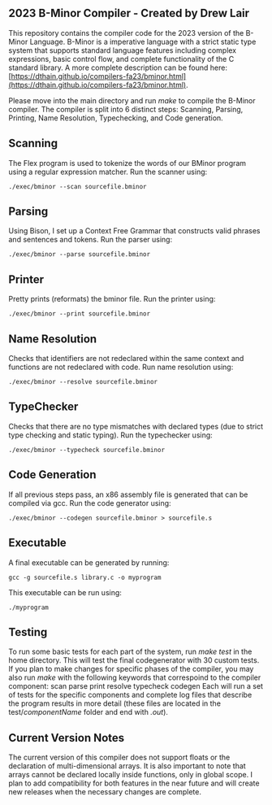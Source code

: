 2023 B-Minor Compiler - Created by Drew Lair
-----------------------------------

This repository contains the compiler code for the 2023 version of the B-Minor Language.
B-Minor is a imperative language with a strict static type system that supports standard 
language features including complex expressions, basic control flow, and complete
functionality of the C standard library. A more complete description can be found here: [https://dthain.github.io/compilers-fa23/bminor.html](https://dthain.github.io/compilers-fa23/bminor.html).

Please move into the main directory and run _make_ to compile the B-Minor compiler. 
The compiler is split into 6 distinct steps: Scanning, Parsing, Printing, Name Resolution, Typechecking, and Code generation.

## Scanning
The Flex program is used to tokenize the words of our BMinor program using a regular expression matcher. Run the scanner using:
```
./exec/bminor --scan sourcefile.bminor
```

## Parsing
Using Bison, I set up a Context Free Grammar that constructs valid phrases and sentences and tokens. Run the parser using:
```
./exec/bminor --parse sourcefile.bminor
```

## Printer
Pretty prints (reformats) the bminor file. Run the printer using: 
```
./exec/bminor --print sourcefile.bminor
```

## Name Resolution
Checks that identifiers are not redeclared within the same context and functions are not redeclared with code. Run name resolution using:
```
./exec/bminor --resolve sourcefile.bminor
```

## TypeChecker
Checks that there are no type mismatches with declared types (due to strict type checking and static typing). Run the typechecker using:
```
./exec/bminor --typecheck sourcefile.bminor
```

## Code Generation
If all previous steps pass, an x86 assembly file is generated that can be compiled via gcc. Run the code generator using:
```
./exec/bminor --codegen sourcefile.bminor > sourcefile.s
```

## Executable
A final executable can be generated by running:
```
gcc -g sourcefile.s library.c -o myprogram
```
This executable can be run using:
```
./myprogram
```

## Testing
To run some basic tests for each part of the system, run _make test_ in the home directory. This will test the final codegenerator with 30
custom tests. If you plan to make changes for specific phases of the compiler, you may also run _make_ with the following keywords that correspoind to the compiler component:
scan parse print resolve typecheck codegen
Each will run a set of tests for the specific components and complete log files that describe the program results in more detail (these files are located in the test/_componentName_ folder and end with _.out_).

## Current Version Notes
The current version of this compiler does not support floats or the declaration of multi-dimensional arrays. It is also important to note that 
arrays cannot be declared locally inside functions, only in global scope. I plan to add compatibility for both features in the near future
and will create new releases when the necessary changes are complete.

